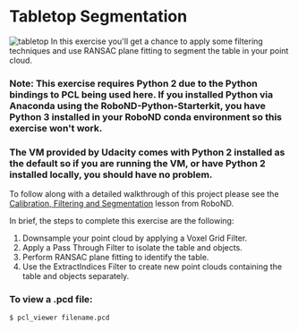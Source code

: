 # Tabletop Segmentation
![tabletop](https://user-images.githubusercontent.com/20687560/27845160-34792f8e-60e1-11e7-9260-4bf22c317b27.png)
In this exercise you'll get a chance to apply some filtering techniques and use RANSAC plane fitting to segment the table in your point cloud.  

### Note: This exercise requires Python 2 due to the Python bindings to PCL being used here.  If you installed Python via Anaconda using the RoboND-Python-Starterkit, you have Python 3 installed in your RoboND conda environment so this exercise won't work.  

### The VM provided by Udacity comes with Python 2 installed as the default so if you are running the VM, or have Python 2 installed locally, you should have no problem.

To follow along with a detailed walkthrough of this project please see the [Calibration, Filtering and Segmentation](https://classroom.udacity.com/nanodegrees/nd209/parts/586e8e81-fc68-4f71-9cab-98ccd4766cfe/modules/e5bfcfbd-3f7d-43fe-8248-0c65d910345a/lessons/8d51e0bf-0fa1-49a7-bd45-e062c4a2121f/concepts/02cbb56e-9e54-4c08-977b-df149cb0bca4) lesson from RoboND.

In brief, the steps to complete this exercise are the following:

1. Downsample your point cloud by applying a Voxel Grid Filter.
2. Apply a Pass Through Filter to isolate the table and objects.
3. Perform RANSAC plane fitting to identify the table.
4. Use the ExtractIndices Filter to create new point clouds containing the table and objects separately.

### To view a .pcd file:

```
$ pcl_viewer filename.pcd 
```
